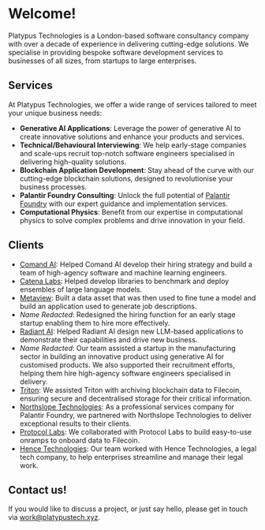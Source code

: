 # Welcome!

Platypus Technologies is a London-based software consultancy company with over a decade of experience in delivering cutting-edge solutions. We specialise in providing bespoke software development services to businesses of all sizes, from startups to large enterprises.




## Services

At Platypus Technologies, we offer a wide range of services tailored to meet your unique business needs:

- **Generative AI Applications**: Leverage the power of generative AI to create innovative solutions and enhance your products and services.
- **Technical/Behavioural Interviewing**: We help early-stage companies and scale-ups recruit top-notch software engineers specialised in delivering high-quality solutions.
- **Blockchain Application Development**: Stay ahead of the curve with our cutting-edge blockchain solutions, designed to revolutionise your business processes.
- **Palantir Foundry Consulting**: Unlock the full potential of [Palantir Foundry](https://www.palantir.com/platforms/foundry/) with our expert guidance and implementation services.
- **Computational Physics**: Benefit from our expertise in computational physics to solve complex problems and drive innovation in your field.


## Clients

- [Comand AI](https://www.comand.ai/): Helped Comand AI develop their hiring strategy and build a team of high-agency software and machine learning engineers.
- [Catena Labs](https://www.catena.xyz/): Helped develop libraries to benchmark and deploy ensembles of large language models.
- [Metaview](https://metaview.ai): Built a data asset that was then used to fine tune a model and build an application used to generate job descriptions.
- _Name Redacted_: Redesigned the hiring function for an early stage startup enabling them to hire more effectively.
- [Radiant AI](https://www.radiantai.com/): Helped Radiant AI design new LLM-based applications to demonstrate their capabilities and drive new business.
- _Name Redacted_: Our team assisted a startup in the manufacturing sector in building an innovative product using generative AI for customised products. We also supported their recruitment efforts, helping them hire high-agency software engineers specialised in delivery.
- [Triton](https://triton.one/): We assisted Triton with archiving blockchain data to Filecoin, ensuring secure and decentralised storage for their critical information.
- [Northslope Technologies](https://www.northslopetech.com/): As a professional services company for Palantir Foundry, we partnered with Northslope Technologies to deliver exceptional results to their clients.
- [Protocol Labs](https://protocol.ai/): We collaborated with Protocol Labs to build easy-to-use onramps to onboard data to Filecoin.
- [Hence Technologies](https://hence.ai/): Our team worked with Hence Technologies, a legal tech company, to help enterprises streamline and manage their legal work.


## Contact us!

If you would like to discuss a project, or just say hello, please get in touch via [work@platypustech.xyz](mailto:work@platypustech.xyz).
